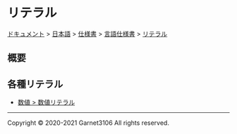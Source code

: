# リテラル

[ドキュメント](../../../../index.md) > [日本語](../../../index.md) > [仕様書](../../index.md) > [言語仕様書](../index.md) > [リテラル](./index.md)

## 概要

## 各種リテラル

- [数値 > 数値リテラル](../number/index.md)

---

Copyright © 2020-2021 Garnet3106 All rights reserved.
